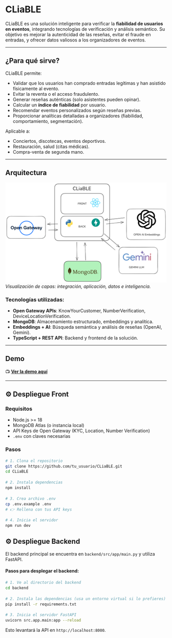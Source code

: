 # CLiaBLE 

CLiaBLE es una solución inteligente para verificar la **fiabilidad de usuarios en eventos**, integrando tecnologías de verificación y análisis semántico. Su objetivo es mejorar la autenticidad de las reseñas, evitar el fraude en entradas, y ofrecer datos valiosos a los organizadores de eventos.

---

##  ¿Para qué sirve?

CLiaBLE permite:
- Validar que los usuarios han comprado entradas legítimas y han asistido físicamente al evento.
- Evitar la reventa o el acceso fraudulento.
- Generar reseñas auténticas (solo asistentes pueden opinar).
- Calcular un **índice de fiabilidad** por usuario.
- Recomendar eventos personalizados según reseñas previas.
- Proporcionar analíticas detalladas a organizadores (fiabilidad, comportamiento, segmentación).

Aplicable a:
- Conciertos, discotecas, eventos deportivos.
- Restauración, salud (citas médicas).
- Compra-venta de segunda mano.

---

##  Arquitectura

![Arquitectura General](/img/image.png)  
_Visualización de capas: integración, aplicación, datos e inteligencia._

### Tecnologías utilizadas:
- **Open Gateway APIs**: KnowYourCustomer, NumberVerification, DeviceLocationVerification.
- **MongoDB**: Almacenamiento estructurado, embeddings y analítica.
- **Embeddings + AI**: Búsqueda semántica y análisis de reseñas (OpenAI, Gemini).
- **TypeScript + REST API**: Backend y frontend de la solución.

---

##  Demo

📺 **[Ver la demo aquí](https://youtu.be/4VWXtrW9VNw)**

---

## ⚙️ Despliegue Front

### Requisitos
- Node.js >= 18
- MongoDB Atlas (o instancia local)
- API Keys de Open Gateway (KYC, Location, Number Verification)
- `.env` con claves necesarias

### Pasos
```bash
# 1. Clona el repositorio
git clone https://github.com/tu_usuario/CLiaBLE.git
cd CLiaBLE

# 2. Instala dependencias
npm install

# 3. Crea archivo .env
cp .env.example .env
# 👉 Rellena con tus API keys

# 4. Inicia el servidor
npm run dev
```

## ⚙️ Despliegue Backend

El backend principal se encuentra en `backend/src/app/main.py` y utiliza FastAPI.

#### Pasos para desplegar el backend:
```bash
# 1. Ve al directorio del backend
cd backend

# 2. Instala las dependencias (usa un entorno virtual si lo prefieres)
pip install -r requirements.txt

# 3. Inicia el servidor FastAPI
uvicorn src.app.main:app --reload
```
Esto levantará la API en `http://localhost:8000`.